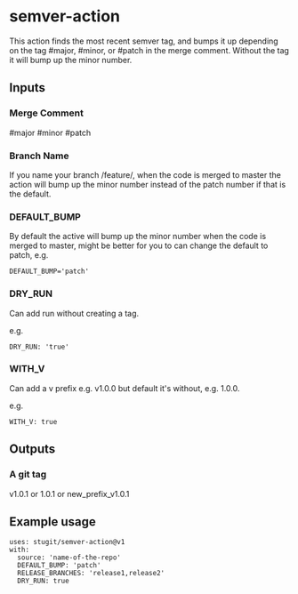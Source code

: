 # semver-action

This action finds the most recent semver tag, and bumps it up depending on the tag #major, #minor, or #patch in the merge comment.
Without the tag it will bump up the minor number.

## Inputs

### Merge Comment 
 #major
 #minor
 #patch
 
### Branch Name
If you name your branch /feature/<branch name>, when the code is merged to master the action will bump up the minor number instead of the patch number if that is the default. 

### DEFAULT_BUMP
By default the active will bump up the minor number when the code is merged to master, might be better for you to can change the default to patch, 
e.g. 
```
DEFAULT_BUMP='patch'
```

### DRY_RUN
Can add run without creating a tag.

e.g. 
```
DRY_RUN: 'true'
```

### WITH_V
Can add a v prefix e.g. v1.0.0 but default it's without, e.g. 1.0.0.

e.g. 
```
WITH_V: true
```

## Outputs

### A git tag

v1.0.1 or 1.0.1 or new_prefix_v1.0.1

## Example usage

```
uses: stugit/semver-action@v1
with:
  source: 'name-of-the-repo'
  DEFAULT_BUMP: 'patch'
  RELEASE_BRANCHES: 'release1,release2'
  DRY_RUN: true
```
